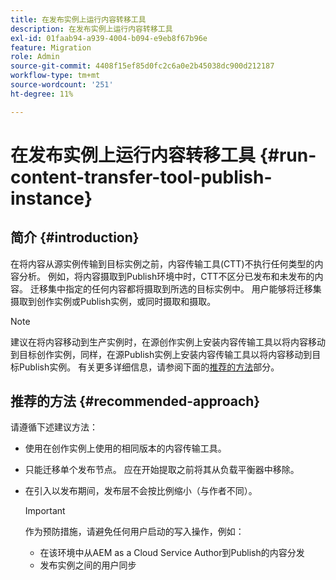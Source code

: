 ```yaml
---
title: 在发布实例上运行内容转移工具
description: 在发布实例上运行内容转移工具
exl-id: 01faab94-a939-4004-b094-e9eb8f67b96e
feature: Migration
role: Admin
source-git-commit: 4408f15ef85d0fc2c6a0e2b45038dc900d212187
workflow-type: tm+mt
source-wordcount: '251'
ht-degree: 11%

---
```


# 在发布实例上运行内容转移工具 {#run-content-transfer-tool-publish-instance}

## 简介 {#introduction}

在将内容从源实例传输到目标实例之前，内容传输工具(CTT)不执行任何类型的内容分析。 例如，将内容摄取到Publish环境中时，CTT不区分已发布和未发布的内容。 迁移集中指定的任何内容都将摄取到所选的目标实例中。 用户能够将迁移集摄取到创作实例或Publish实例，或同时摄取和摄取。

>[!NOTE]
>建议在将内容移动到生产实例时，在源创作实例上安装内容传输工具以将内容移动到目标创作实例，同样，在源Publish实例上安装内容传输工具以将内容移动到目标Publish实例。 有关更多详细信息，请参阅下面的[推荐的方法](#recommended-approach)部分。

## 推荐的方法 {#recommended-approach}

请遵循下述建议方法：

* 使用在创作实例上使用的相同版本的内容传输工具。

* 只能迁移单个发布节点。 应在开始提取之前将其从负载平衡器中移除。

* 在引入以发布期间，发布层不会按比例缩小（与作者不同）。

  >[!IMPORTANT]
  >作为预防措施，请避免任何用户启动的写入操作，例如：
  > * 在该环境中从AEM as a Cloud Service Author到Publish的内容分发
  > * 发布实例之间的用户同步

